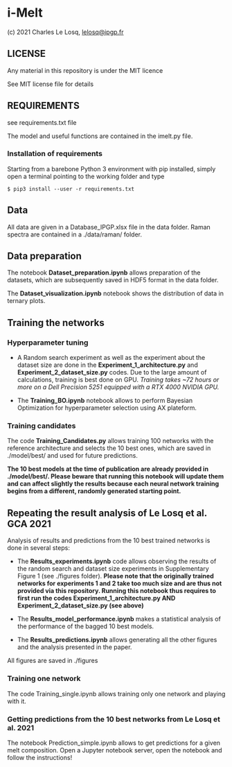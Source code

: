 # i-Melt

(c) 2021 Charles Le Losq, lelosq@ipgp.fr

## LICENSE

Any material in this repository is under the MIT licence

See MIT license file for details

## REQUIREMENTS

see requirements.txt file

The model and useful functions are contained in the imelt.py file.

### Installation of requirements

Starting from a barebone Python 3 environment with pip installed, simply open a terminal pointing to the working folder and type

`$ pip3 install --user -r requirements.txt`

## Data

All data are given in a Database_IPGP.xlsx file in the data folder. Raman spectra are contained in a ./data/raman/ folder.

## Data preparation

The notebook **Dataset_preparation.ipynb** allows preparation of the datasets, which are subsequently saved in HDF5 format in the data folder.

The **Dataset_visualization.ipynb** notebook shows the distribution of data in ternary plots.

## Training the networks

### Hyperparameter tuning

- A Random search experiment as well as the experiment about the dataset size are done in the **Experiment_1_architecture.py** and **Experiment_2_dataset_size.py** codes. Due to the large amount of calculations, training is best done on GPU. *Training takes ~72 hours or more on a Dell Precision 5251 equipped with a RTX 4000 NVIDIA GPU.*

- The **Training_BO.ipynb** notebook allows to perform Bayesian Optimization for hyperparameter selection using AX plateform.

### Training candidates

The code **Training_Candidates.py** allows training 100 networks with the reference architecture and selects the 10 best ones, which are saved in ./model/best/ and used for future predictions.

**The 10 best models at the time of publication are already provided in ./model/best/. Please beware that running this notebook will update them and can affect slightly the results because each neural network training begins from a different, randomly generated starting point.**

## Repeating the result analysis of Le Losq et al. GCA 2021

Analysis of results and predictions from the 10 best trained networks is done in several steps:

- The **Results_experiments.ipynb** code allows observing the results of the random search and dataset size experiments in Supplementary Figure 1 (see ./figures folder). **Please note that the originally trained networks for experiments 1 and 2 take too much size and are thus not provided via this repository. Running this notebook thus requires to first run the codes Experiment_1_architecture.py AND Experiment_2_dataset_size.py (see above)**

- The **Results_model_performance.ipynb** makes a statistical analysis of the performance of the bagged 10 best models.

- The **Results_predictions.ipynb** allows generating all the other figures and the analysis presented in the paper.

All figures are saved in ./figures

### Training one network

The code Training_single.ipynb allows training only one network and playing with it.

### Getting predictions from the 10 best networks from Le Losq et al. 2021

The notebook Prediction_simple.ipynb allows to get predictions for a given melt composition. Open a Jupyter notebook server, open the notebook and follow the instructions!